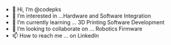 - 👋 Hi, I’m @codepks
- 👀 I’m interested in ...Hardware and Software Integration
- 🌱 I’m currently learning ... 3D Printing Software Development
- 💞️ I’m looking to collaborate on ... Robotics Firmware
- 📫 How to reach me ... on LinkedIn 

<!---
codepks/codepks is a ✨ special ✨ repository because its `README.md` (this file) appears on your GitHub profile.
You can click the Preview link to take a look at your changes.
--->
